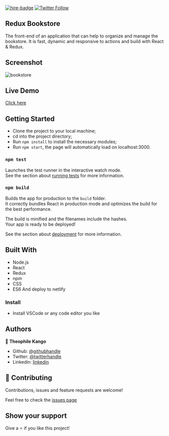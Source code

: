 [![hire-badge](https://img.shields.io/badge/Consult%20/%20Hire%20Theophile-Click%20to%20Contact-brightgreen)](mailto:fadhili.kango@gmail.com) [![Twitter Follow](https://img.shields.io/twitter/follow/Theophadh?label=Follow%20Theophile%20on%20Twitter&style=social)](https://twitter.com/Theophadh)


## Redux Bookstore

The front-end of an application that can help to organize and manage the bookstore. It is fast, dynamic and responsive to actions and build with React & Redux.

## Screenshot

![bookstore](https://user-images.githubusercontent.com/49276315/89208104-0acd0e00-d5bc-11ea-8cb5-1678c036751f.png)


## Live Demo

[Click here](https://redux-bookstore.netlify.app/)


## Getting Started
- Clone the project to your local machine;
- cd into the project directory;
- Run `npm install` to install the necessary modules;
- Run `npm start`, the page will automatically load on localhost:3000.

### `npm test`

Launches the test runner in the interactive watch mode.<br />
See the section about [running tests](https://facebook.github.io/create-react-app/docs/running-tests) for more information.

### `npm build`

Builds the app for production to the `build` folder.<br />
It correctly bundles React in production mode and optimizes the build for the best performance.

The build is minified and the filenames include the hashes.<br />
Your app is ready to be deployed!

See the section about [deployment](https://facebook.github.io/create-react-app/docs/deployment) for more information.


## Built With

- Node.js
- React
- Redux
- npm
- CSS
- ES6
And deploy to netlify

### Install

- Install VSCode or any code editor you like

## Authors

👤  **Theophile Kango**

- Github: [@githubhandle](https://github.com/Theophile-Kango)
- Twitter: [@twitterhandle](https://twitter.com/Theophadh)
- Linkedin: [linkedin](https://www.linkedin.com/in/theophile-kango)

## 🤝  Contributing

Contributions, issues and feature requests are welcome!

Feel free to check the [issues page](https://github.com/Theophile-Kango/react-calculator/issues)
## Show your support

Give a ⭐️  if you like this project!
